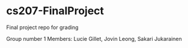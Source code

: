 # cs207-FinalProject
Final project repo for grading


Group number 1
Members: Lucie Gillet, Jovin Leong, Sakari Jukarainen

